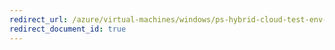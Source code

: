 ```yaml
---
redirect_url: /azure/virtual-machines/windows/ps-hybrid-cloud-test-env-sim
redirect_document_id: true
---
```

